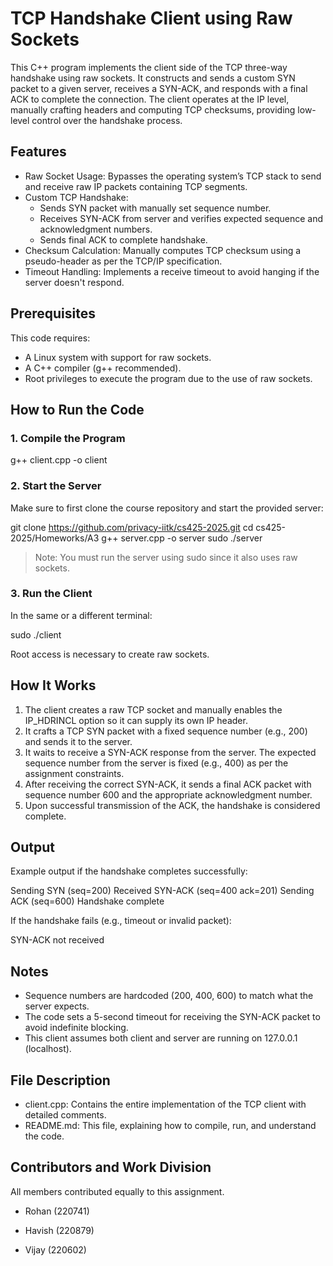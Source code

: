# TCP Handshake Client using Raw Sockets

This C++ program implements the client side of the TCP three-way handshake using raw sockets. It constructs and sends a custom SYN packet to a given server, receives a SYN-ACK, and responds with a final ACK to complete the connection. The client operates at the IP level, manually crafting headers and computing TCP checksums, providing low-level control over the handshake process.

## Features

- Raw Socket Usage: Bypasses the operating system’s TCP stack to send and receive raw IP packets containing TCP segments.
- Custom TCP Handshake:
  - Sends SYN packet with manually set sequence number.
  - Receives SYN-ACK from server and verifies expected sequence and acknowledgment numbers.
  - Sends final ACK to complete handshake.
- Checksum Calculation: Manually computes TCP checksum using a pseudo-header as per the TCP/IP specification.
- Timeout Handling: Implements a receive timeout to avoid hanging if the server doesn't respond.

## Prerequisites

This code requires:

- A Linux system with support for raw sockets.
- A C++ compiler (g++ recommended).
- Root privileges to execute the program due to the use of raw sockets.

## How to Run the Code

### 1. Compile the Program

g++ client.cpp -o client

### 2. Start the Server

Make sure to first clone the course repository and start the provided server:

git clone https://github.com/privacy-iitk/cs425-2025.git
cd cs425-2025/Homeworks/A3
g++ server.cpp -o server
sudo ./server

> Note: You must run the server using sudo since it also uses raw sockets.

### 3. Run the Client

In the same or a different terminal:

sudo ./client

Root access is necessary to create raw sockets.

## How It Works

1. The client creates a raw TCP socket and manually enables the IP_HDRINCL option so it can supply its own IP header.
2. It crafts a TCP SYN packet with a fixed sequence number (e.g., 200) and sends it to the server.
3. It waits to receive a SYN-ACK response from the server. The expected sequence number from the server is fixed (e.g., 400) as per the assignment constraints.
4. After receiving the correct SYN-ACK, it sends a final ACK packet with sequence number 600 and the appropriate acknowledgment number.
5. Upon successful transmission of the ACK, the handshake is considered complete.

## Output

Example output if the handshake completes successfully:

Sending SYN (seq=200)
Received SYN-ACK (seq=400 ack=201)
Sending ACK (seq=600)
Handshake complete

If the handshake fails (e.g., timeout or invalid packet):

SYN-ACK not received

## Notes

- Sequence numbers are hardcoded (200, 400, 600) to match what the server expects.
- The code sets a 5-second timeout for receiving the SYN-ACK packet to avoid indefinite blocking.
- This client assumes both client and server are running on 127.0.0.1 (localhost).


## File Description

- client.cpp: Contains the entire implementation of the TCP client with detailed comments.
- README.md: This file, explaining how to compile, run, and understand the code.

## Contributors and Work Division

All members contributed equally to this assignment.

- Rohan (220741)  
  
- Havish (220879)  
  
- Vijay (220602)  
 
